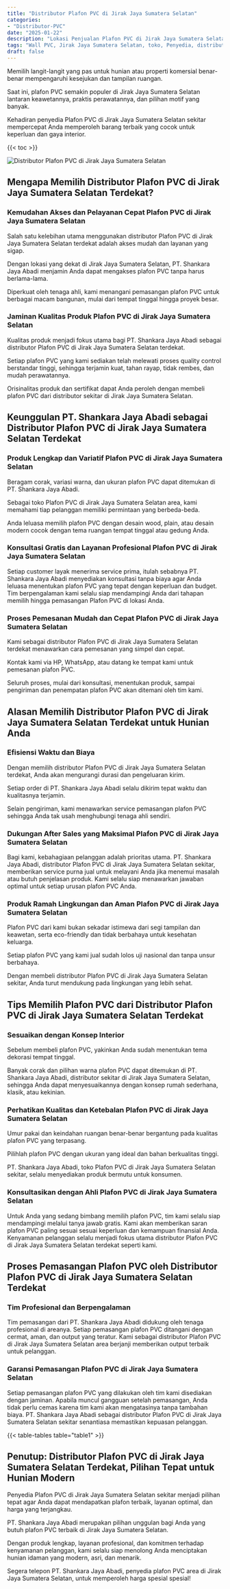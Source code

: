```yaml
---
title: "Distributor Plafon PVC di Jirak Jaya Sumatera Selatan"
categories: 
- "Distributor-PVC"
date: "2025-01-22"
description: "Lokasi Penjualan Plafon PVC di Jirak Jaya Sumatera Selatan untuk tempat tinggal, kantor, serta ritel. Produk terbaik, pilihan motif, pilihan warna elegan, dengan jasa instalasi dikerjakan oleh tim profesional dan garansi resmi!|Layanan distribusi Plafon PVC di Jirak Jaya Sumatera Selatan untuk kebutuhan hunian, perkantoran, maupun toko, dengan produk berkualitas dan instalasi oleh tim berpengalaman dan kepastian resmi.|Solusi Plafon PVC di Jirak Jaya Sumatera Selatan yang terpercaya untuk rumah, perkantoran, serta gerai, dengan panel berkualitas dan instalasi oleh tim profesional serta jaminan resmi.|Penjualan Plafon PVC di Jirak Jaya Sumatera Selatan untuk tempat tinggal, perkantoran, serta ritel, dengan panel unggulan dan penempatan ditangani oleh tim profesional, dilengkapi dengan jaminan resmi.}"
tags: "Wall PVC, Jirak Jaya Sumatera Selatan, toko, Penyedia, distributor"
draft: false
---
```


Memilih langit-langit yang pas untuk hunian atau properti komersial benar-benar mempengaruhi kesejukan dan tampilan ruangan.

Saat ini, plafon PVC semakin populer di Jirak Jaya Sumatera Selatan lantaran keawetannya, praktis perawatannya, dan pilihan motif yang banyak.

Kehadiran penyedia Plafon PVC di Jirak Jaya Sumatera Selatan sekitar mempercepat Anda memperoleh barang terbaik yang cocok untuk keperluan dan gaya interior.

{{< toc >}}

![Distributor Plafon PVC di Jirak Jaya Sumatera Selatan](/images/Distributor-PVC/Distributor-Plafon-PVC-di-Jirak-Jaya-Sumatera-Selatan.png)


## Mengapa Memilih Distributor Plafon PVC di Jirak Jaya Sumatera Selatan Terdekat?

### Kemudahan Akses dan Pelayanan Cepat Plafon PVC di Jirak Jaya Sumatera Selatan

Salah satu kelebihan utama menggunakan distributor Plafon PVC di Jirak Jaya Sumatera Selatan terdekat adalah akses mudah dan layanan yang sigap.

Dengan lokasi yang dekat di Jirak Jaya Sumatera Selatan, PT. Shankara Jaya Abadi menjamin Anda dapat mengakses plafon PVC tanpa harus berlama-lama.

Diperkuat oleh tenaga ahli, kami menangani pemasangan plafon PVC untuk berbagai macam bangunan, mulai dari tempat tinggal hingga proyek besar.

### Jaminan Kualitas Produk Plafon PVC di Jirak Jaya Sumatera Selatan

Kualitas produk menjadi fokus utama bagi PT. Shankara Jaya Abadi sebagai distributor Plafon PVC di Jirak Jaya Sumatera Selatan terdekat.

Setiap plafon PVC yang kami sediakan telah melewati proses quality control berstandar tinggi, sehingga terjamin kuat, tahan rayap, tidak rembes, dan mudah perawatannya.

Orisinalitas produk dan sertifikat dapat Anda peroleh dengan membeli plafon PVC dari distributor sekitar di Jirak Jaya Sumatera Selatan.

## Keunggulan PT. Shankara Jaya Abadi sebagai Distributor Plafon PVC di Jirak Jaya Sumatera Selatan Terdekat

### Produk Lengkap dan Variatif Plafon PVC di Jirak Jaya Sumatera Selatan

Beragam corak, variasi warna, dan ukuran plafon PVC dapat ditemukan di PT. Shankara Jaya Abadi.

Sebagai toko Plafon PVC di Jirak Jaya Sumatera Selatan area, kami memahami tiap pelanggan memiliki permintaan yang berbeda-beda.

Anda leluasa memilih plafon PVC dengan desain wood, plain, atau desain modern cocok dengan tema ruangan tempat tinggal atau gedung Anda.

### Konsultasi Gratis dan Layanan Profesional Plafon PVC di Jirak Jaya Sumatera Selatan

Setiap customer layak menerima service prima, itulah sebabnya PT. Shankara Jaya Abadi menyediakan konsultasi tanpa biaya agar Anda leluasa menentukan plafon PVC yang tepat dengan keperluan dan budget. Tim berpengalaman kami selalu siap mendampingi Anda dari tahapan memilih hingga pemasangan Plafon PVC di lokasi Anda.

### Proses Pemesanan Mudah dan Cepat Plafon PVC di Jirak Jaya Sumatera Selatan

Kami sebagai distributor Plafon PVC di Jirak Jaya Sumatera Selatan terdekat menawarkan cara pemesanan yang simpel dan cepat.

Kontak kami via HP, WhatsApp, atau datang ke tempat kami untuk pemesanan plafon PVC.

Seluruh proses, mulai dari konsultasi, menentukan produk, sampai pengiriman dan penempatan plafon PVC akan ditemani oleh tim kami.

## Alasan Memilih Distributor Plafon PVC di Jirak Jaya Sumatera Selatan Terdekat untuk Hunian Anda

### Efisiensi Waktu dan Biaya

Dengan memilih distributor Plafon PVC di Jirak Jaya Sumatera Selatan terdekat, Anda akan mengurangi durasi dan pengeluaran kirim.

Setiap order di PT. Shankara Jaya Abadi selalu dikirim tepat waktu dan kualitasnya terjamin.

Selain pengiriman, kami menawarkan service pemasangan plafon PVC sehingga Anda tak usah menghubungi tenaga ahli sendiri.

### Dukungan After Sales yang Maksimal Plafon PVC di Jirak Jaya Sumatera Selatan

Bagi kami, kebahagiaan pelanggan adalah prioritas utama. PT. Shankara Jaya Abadi, distributor Plafon PVC di Jirak Jaya Sumatera Selatan sekitar, memberikan service purna jual untuk melayani Anda jika menemui masalah atau butuh penjelasan produk. Kami selalu siap menawarkan jawaban optimal untuk setiap urusan plafon PVC Anda.

### Produk Ramah Lingkungan dan Aman Plafon PVC di Jirak Jaya Sumatera Selatan

Plafon PVC dari kami bukan sekadar istimewa dari segi tampilan dan keawetan, serta eco-friendly dan tidak berbahaya untuk kesehatan keluarga.

Setiap plafon PVC yang kami jual sudah lolos uji nasional dan tanpa unsur berbahaya.

Dengan membeli distributor Plafon PVC di Jirak Jaya Sumatera Selatan sekitar, Anda turut mendukung pada lingkungan yang lebih sehat.

## Tips Memilih Plafon PVC dari Distributor Plafon PVC di Jirak Jaya Sumatera Selatan Terdekat

### Sesuaikan dengan Konsep Interior

Sebelum membeli plafon PVC, yakinkan Anda sudah menentukan tema dekorasi tempat tinggal.

Banyak corak dan pilihan warna plafon PVC dapat ditemukan di PT. Shankara Jaya Abadi, distributor sekitar di Jirak Jaya Sumatera Selatan, sehingga Anda dapat menyesuaikannya dengan konsep rumah sederhana, klasik, atau kekinian.

### Perhatikan Kualitas dan Ketebalan Plafon PVC di Jirak Jaya Sumatera Selatan

Umur pakai dan keindahan ruangan benar-benar bergantung pada kualitas plafon PVC yang terpasang.

Pilihlah plafon PVC dengan ukuran yang ideal dan bahan berkualitas tinggi.

PT. Shankara Jaya Abadi, toko Plafon PVC di Jirak Jaya Sumatera Selatan sekitar, selalu menyediakan produk bermutu untuk konsumen.

### Konsultasikan dengan Ahli Plafon PVC di Jirak Jaya Sumatera Selatan

Untuk Anda yang sedang bimbang memilih plafon PVC, tim kami selalu siap mendampingi melalui tanya jawab gratis. Kami akan memberikan saran plafon PVC paling sesuai sesuai keperluan dan kemampuan finansial Anda. Kenyamanan pelanggan selalu menjadi fokus utama distributor Plafon PVC di Jirak Jaya Sumatera Selatan terdekat seperti kami.

## Proses Pemasangan Plafon PVC oleh Distributor Plafon PVC di Jirak Jaya Sumatera Selatan Terdekat

### Tim Profesional dan Berpengalaman

Tim pemasangan dari PT. Shankara Jaya Abadi didukung oleh tenaga profesional di areanya. Setiap pemasangan plafon PVC ditangani dengan cermat, aman, dan output yang teratur. Kami sebagai distributor Plafon PVC di Jirak Jaya Sumatera Selatan area berjanji memberikan output terbaik untuk pelanggan.

### Garansi Pemasangan Plafon PVC di Jirak Jaya Sumatera Selatan

Setiap pemasangan plafon PVC yang dilakukan oleh tim kami disediakan dengan jaminan. Apabila muncul gangguan setelah pemasangan, Anda tidak perlu cemas karena tim kami akan mengatasinya tanpa tambahan biaya. PT. Shankara Jaya Abadi sebagai distributor Plafon PVC di Jirak Jaya Sumatera Selatan sekitar senantiasa memastikan kepuasan pelanggan.

{{< table-tables table="table1" >}}

## Penutup: Distributor Plafon PVC di Jirak Jaya Sumatera Selatan Terdekat, Pilihan Tepat untuk Hunian Modern

Penyedia Plafon PVC di Jirak Jaya Sumatera Selatan sekitar menjadi pilihan tepat agar Anda dapat mendapatkan plafon terbaik, layanan optimal, dan harga yang terjangkau.

PT. Shankara Jaya Abadi merupakan pilihan unggulan bagi Anda yang butuh plafon PVC terbaik di Jirak Jaya Sumatera Selatan.

Dengan produk lengkap, layanan profesional, dan komitmen terhadap kenyamanan pelanggan, kami selalu siap menolong Anda menciptakan hunian idaman yang modern, asri, dan menarik.

Segera telepon PT. Shankara Jaya Abadi, penyedia plafon PVC area di Jirak Jaya Sumatera Selatan, untuk memperoleh harga spesial spesial!